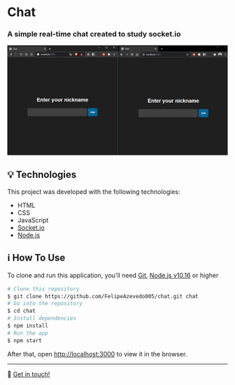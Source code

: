 # Chat
### A simple real-time chat created to study socket.io

![chat](./github/assets/chat-demo.gif?raw=true)

## :bulb: Technologies
This project was developed with the following technologies:

- HTML
- CSS
- JavaScript
- [Socket.io](https://socket.io/)
- [Node.js](https://nodejs.org/en/)

## :information_source: How To Use

To clone and run this application, you'll need [Git](https://git-scm.com), [Node.js v10.16](https://nodejs.org/) or higher

```bash
# Clone this repository
$ git clone https://github.com/FelipeAzevedo005/chat.git chat
# Go into the repository
$ cd chat
# Install dependencies
$ npm install
# Run the app
$ npm start
```

After that, open [http://localhost:3000](http://localhost:3000) to view it in the browser.

---

:wave: [Get in touch!](https://www.linkedin.com/in/felipe-azevedo-242144146/)